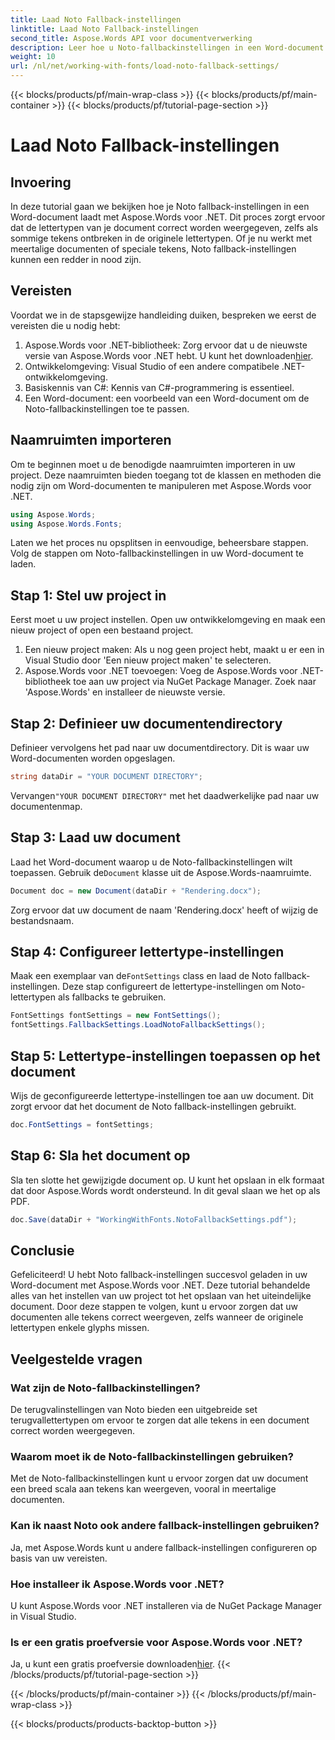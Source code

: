 ```yaml
---
title: Laad Noto Fallback-instellingen
linktitle: Laad Noto Fallback-instellingen
second_title: Aspose.Words API voor documentverwerking
description: Leer hoe u Noto-fallbackinstellingen in een Word-document laadt met Aspose.Words voor .NET. Volg onze stapsgewijze handleiding om ervoor te zorgen dat alle tekens correct worden weergegeven.
weight: 10
url: /nl/net/working-with-fonts/load-noto-fallback-settings/
---
```


{{< blocks/products/pf/main-wrap-class >}}
{{< blocks/products/pf/main-container >}}
{{< blocks/products/pf/tutorial-page-section >}}

# Laad Noto Fallback-instellingen

## Invoering

In deze tutorial gaan we bekijken hoe je Noto fallback-instellingen in een Word-document laadt met Aspose.Words voor .NET. Dit proces zorgt ervoor dat de lettertypen van je document correct worden weergegeven, zelfs als sommige tekens ontbreken in de originele lettertypen. Of je nu werkt met meertalige documenten of speciale tekens, Noto fallback-instellingen kunnen een redder in nood zijn.

## Vereisten

Voordat we in de stapsgewijze handleiding duiken, bespreken we eerst de vereisten die u nodig hebt:

1.  Aspose.Words voor .NET-bibliotheek: Zorg ervoor dat u de nieuwste versie van Aspose.Words voor .NET hebt. U kunt het downloaden[hier](https://releases.aspose.com/words/net/).
2. Ontwikkelomgeving: Visual Studio of een andere compatibele .NET-ontwikkelomgeving.
3. Basiskennis van C#: Kennis van C#-programmering is essentieel.
4. Een Word-document: een voorbeeld van een Word-document om de Noto-fallbackinstellingen toe te passen.

## Naamruimten importeren

Om te beginnen moet u de benodigde naamruimten importeren in uw project. Deze naamruimten bieden toegang tot de klassen en methoden die nodig zijn om Word-documenten te manipuleren met Aspose.Words voor .NET.

```csharp
using Aspose.Words;
using Aspose.Words.Fonts;
```

Laten we het proces nu opsplitsen in eenvoudige, beheersbare stappen. Volg de stappen om Noto-fallbackinstellingen in uw Word-document te laden.

## Stap 1: Stel uw project in

Eerst moet u uw project instellen. Open uw ontwikkelomgeving en maak een nieuw project of open een bestaand project.

1. Een nieuw project maken: Als u nog geen project hebt, maakt u er een in Visual Studio door 'Een nieuw project maken' te selecteren.
2. Aspose.Words voor .NET toevoegen: Voeg de Aspose.Words voor .NET-bibliotheek toe aan uw project via NuGet Package Manager. Zoek naar 'Aspose.Words' en installeer de nieuwste versie.

## Stap 2: Definieer uw documentendirectory

Definieer vervolgens het pad naar uw documentdirectory. Dit is waar uw Word-documenten worden opgeslagen.

```csharp
string dataDir = "YOUR DOCUMENT DIRECTORY";
```

 Vervangen`"YOUR DOCUMENT DIRECTORY"` met het daadwerkelijke pad naar uw documentenmap.

## Stap 3: Laad uw document

Laad het Word-document waarop u de Noto-fallbackinstellingen wilt toepassen. Gebruik de`Document` klasse uit de Aspose.Words-naamruimte.

```csharp
Document doc = new Document(dataDir + "Rendering.docx");
```

Zorg ervoor dat uw document de naam 'Rendering.docx' heeft of wijzig de bestandsnaam.

## Stap 4: Configureer lettertype-instellingen

 Maak een exemplaar van de`FontSettings` class en laad de Noto fallback-instellingen. Deze stap configureert de lettertype-instellingen om Noto-lettertypen als fallbacks te gebruiken.

```csharp
FontSettings fontSettings = new FontSettings();
fontSettings.FallbackSettings.LoadNotoFallbackSettings();
```

## Stap 5: Lettertype-instellingen toepassen op het document

Wijs de geconfigureerde lettertype-instellingen toe aan uw document. Dit zorgt ervoor dat het document de Noto fallback-instellingen gebruikt.

```csharp
doc.FontSettings = fontSettings;
```

## Stap 6: Sla het document op

Sla ten slotte het gewijzigde document op. U kunt het opslaan in elk formaat dat door Aspose.Words wordt ondersteund. In dit geval slaan we het op als PDF.

```csharp
doc.Save(dataDir + "WorkingWithFonts.NotoFallbackSettings.pdf");
```

## Conclusie

Gefeliciteerd! U hebt Noto fallback-instellingen succesvol geladen in uw Word-document met Aspose.Words voor .NET. Deze tutorial behandelde alles van het instellen van uw project tot het opslaan van het uiteindelijke document. Door deze stappen te volgen, kunt u ervoor zorgen dat uw documenten alle tekens correct weergeven, zelfs wanneer de originele lettertypen enkele glyphs missen.

## Veelgestelde vragen

### Wat zijn de Noto-fallbackinstellingen?
De terugvalinstellingen van Noto bieden een uitgebreide set terugvallettertypen om ervoor te zorgen dat alle tekens in een document correct worden weergegeven.

### Waarom moet ik de Noto-fallbackinstellingen gebruiken?
Met de Noto-fallbackinstellingen kunt u ervoor zorgen dat uw document een breed scala aan tekens kan weergeven, vooral in meertalige documenten.

### Kan ik naast Noto ook andere fallback-instellingen gebruiken?
Ja, met Aspose.Words kunt u andere fallback-instellingen configureren op basis van uw vereisten.

### Hoe installeer ik Aspose.Words voor .NET?
U kunt Aspose.Words voor .NET installeren via de NuGet Package Manager in Visual Studio.

### Is er een gratis proefversie voor Aspose.Words voor .NET?
 Ja, u kunt een gratis proefversie downloaden[hier](https://releases.aspose.com/).
{{< /blocks/products/pf/tutorial-page-section >}}

{{< /blocks/products/pf/main-container >}}
{{< /blocks/products/pf/main-wrap-class >}}

{{< blocks/products/products-backtop-button >}}
